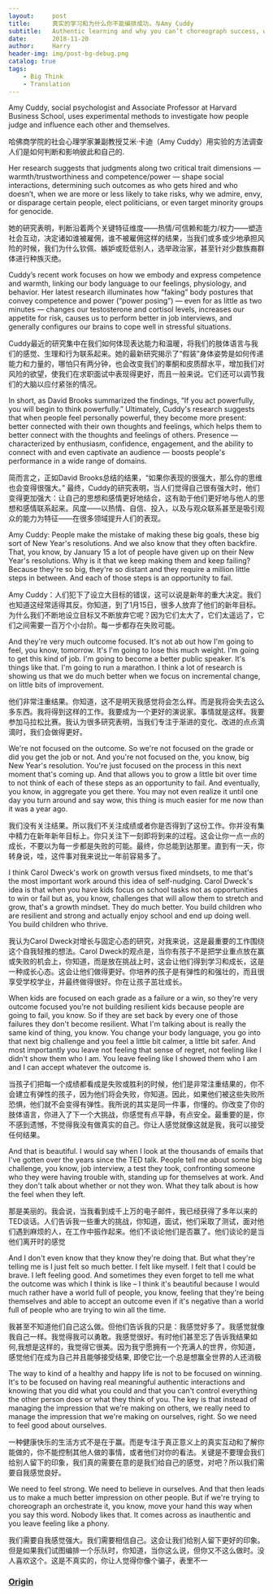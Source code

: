 ```yaml
---
layout:     post
title:      真实的学习和为什么你不能编排成功，与Amy Cuddy
subtitle:   Authentic learning and why you can’t choreograph success, with Amy Cuddy
date:       2018-11-20
author:     Harry
header-img: img/post-bg-debug.png
catalog: true
tags:
    - Big Think
    - Translation
---
```



Amy Cuddy, social psychologist and Associate Professor at Harvard Business School, uses experimental methods to investigate how people judge and influence each other and themselves.

哈佛商学院的社会心理学家兼副教授艾米·卡迪（Amy Cuddy）用实验的方法调查人们是如何判断和影响彼此和自己的.

Her research suggests that judgments along two critical trait dimensions — warmth/trustworthiness and competence/power — shape social interactions, determining such outcomes as who gets hired and who doesn’t, when we are more or less likely to take risks, why we admire, envy, or disparage certain people, elect politicians, or even target minority groups for genocide.

她的研究表明，判断沿着两个关键特征维度——热情/可信赖和能力/权力——塑造社会互动，决定诸如谁被雇佣，谁不被雇佣这样的结果，当我们或多或少地承担风险的时候，我们为什么钦佩、嫉妒或贬低别人，选举政治家，甚至针对少数族裔群体进行种族灭绝。

Cuddy’s recent work focuses on how we embody and express competence and warmth, linking our body language to our feelings, physiology, and behavior. Her latest research illuminates how “faking” body postures that convey competence and power (“power posing”) — even for as little as two minutes — changes our testosterone and cortisol levels, increases our appetite for risk, causes us to perform better in job interviews, and generally configures our brains to cope well in stressful situations.

Cuddy最近的研究集中在我们如何体现表达能力和温暖，将我们的肢体语言与我们的感觉、生理和行为联系起来。她的最新研究揭示了“假装”身体姿势是如何传递能力和力量的，哪怕只有两分钟，也会改变我们的睾酮和皮质醇水平，增加我们对风险的欲望，使我们在求职面试中表现得更好，而且一般来说。它们还可以调节我们的大脑以应付紧张的情况。

In short, as David Brooks summarized the findings, “If you act powerfully, you will begin to think powerfully.” Ultimately, Cuddy's research suggests that when people feel personally powerful, they become more present: better connected with their own thoughts and feelings, which helps them to better connect with the thoughts and feelings of others. Presence — characterized by enthusiasm, confidence, engagement, and the ability to connect with and even captivate an audience — boosts people's performance in a wide range of domains.

简而言之，正如David Brooks总结的结果，“如果你表现的很强大，那么你的思维也会变得很强大。” 最终，Cuddy的研究表明，当人们觉得自己很有强大时，他们变得更加强大：让自己的思想和感情更好地结合，这有助于他们更好地与他人的思想和感情联系起来。风度——以热情、自信、投入，以及与观众联系甚至是吸引观众的能力为特征——在很多领域提升人们的表现。

Amy Cuddy: People make the mistake of making these big goals, these big sort of New Year's resolutions. And we also know that they often backfire. That, you know, by January 15 a lot of people have given up on their New Year's resolutions. Why is it that we keep making them and keep failing? Because they're so big, they're so distant and they require a million little steps in between. And each of those steps is an opportunity to fail.

Amy Cuddy：人们犯下了设立大目标的错误，这可以说是新年的重大决定。我们也知道这经常适得其反。你知道，到了1月15日，很多人放弃了他们的新年目标。为什么我们不断地设立目标又不断放弃它呢？因为它们太大了，它们太遥远了，它们之间需要一百万个小台阶。每一步都存在失败可能。

And they're very much outcome focused. It's not ab out how I'm going to feel, you know, tomorrow. It's I'm going to lose this much weight. I'm going to get this kind of job. I'm going to become a better public speaker. It's things like that. I'm going to run a marathon. I think a lot of research is showing us that we do much better when we focus on incremental change, on little bits of improvement.

他们非常注重结果。你知道，这不是明天我感觉将会怎么样。而是我将会失去这么多东西。我将得到这样的工作。我要成为一个更好的演说家。事情就是这样。我要参加马拉松比赛。我认为很多研究表明，当我们专注于渐进的变化、改进的点点滴滴时，我们会做得更好。

We're not focused on the outcome. So we're not focused on the grade or did you get the job or not. And you're not focused on the, you know, big New Year's resolution. You're just focused on the process in this next moment that's coming up. And that allows you to grow a little bit over time to not think of each of these steps as an opportunity to fail. And eventually, you know, in aggregate you get there. You may not even realize it until one day you turn around and say wow, this thing is much easier for me now than it was a year ago.

我们没有关注结果。所以我们不关注成绩或者你是否得到了这份工作。你并没有集中精力在新年新年目标上。你只关注下一刻即将到来的过程。这会让你一点一点的成长，不要以为每一步都是失败的可能。最终，你总能到达那里。直到有一天，你转身说，哇，这件事对我来说比一年前容易多了。

I think Carol Dweck's work on growth versus fixed mindsets, to me that's the most important work around this idea of self-nudging. Carol Dweck's idea is that when you have kids focus on school tasks not as opportunities to win or fail but as, you know, challenges that will allow them to stretch and grow, that's a growth mindset. They do much better. You build children who are resilient and strong and actually enjoy school and end up doing well. You build children who thrive.

我认为Carol Dweck对增长与固定心态的研究，对我来说，这是最重要的工作围绕这个自我轻推的想法。Carol Dweck的观点是，当你有孩子不是把学业重点放在赢或失败的机会上，你知道，而是放在挑战上时，这会让他们得到学习和成长，这是一种成长心态。这会让他们做得更好。你培养的孩子是有弹性的和强壮的，而且很享受学校学业，并最终做得很好。你在让孩子茁壮成长。

When kids are focused on each grade as a failure or a win, so they're very outcome focused you're not building resilient kids because people are going to fail, you know. So if they are set back by every one of those failures they don't become resilient. What I'm talking about is really the same kind of thing, you know. You change your body language, you go into that next big challenge and you feel a little bit calmer, a little bit safer. And most importantly you leave not feeling that sense of regret, not feeling like I didn't show them who I am. You leave feeling like I showed them who I am and I can accept whatever the outcome is.

当孩子们把每一个成绩都看成是失败或胜利的时候，他们是非常注重结果的，你不会建立有弹性的孩子，因为他们将会失败，你知道。因此，如果他们被这些失败所恐惧，他们就不会变得有弹性。我所说的其实是同一件事，你懂的。你改变了你的肢体语言，你进入了下一个大挑战，你感觉有点平静，有点安全。最重要的是，你不感到遗憾，不觉得我没有做真实的自己。你让人感觉就像这就是我，我可以接受任何结果。

And that is beautiful. I would say when I look at the thousands of emails that I've gotten over the years since the TED talk. People tell me about some big challenge, you know, job interview, a test they took, confronting someone who they were having trouble with, standing up for themselves at work. And they don't talk about whether or not they won. What they talk about is how the feel when they left.

那是美丽的。我会说，当我看到成千上万的电子邮件，我已经获得了多年以来的TED谈话。人们告诉我一些重大的挑战，你知道，面试，他们采取了测试，面对他们遇到麻烦的人，在工作中振作起来。他们不谈论他们是否赢了。他们谈论的是当他们离开时的感觉

And I don't even know that they know they're doing that. But what they're telling me is I just felt so much better. I felt like myself. I felt that I could be brave. I left feeling good. And sometimes they even forget to tell me what the outcome was which I think is like – I think it's beautiful because I would much rather have a world full of people, you know, feeling that they're being themselves and able to accept an outcome even if it's negative than a world full of people who are trying to win all the time.

我甚至不知道他们自己这么做。但他们告诉我的只是：我感觉好多了。我感觉就像我自己一样。我觉得我可以勇敢。我感觉很好。有时他们甚至忘了告诉我结果如何,我想是这样的，我觉得它很美。因为我宁愿拥有一个充满人的世界，你知道，感觉他们在成为自己并且能够接受结果, 即使它比一个总是想赢全世界的人还消极

The way to kind of a healthy and happy life is not to be focused on winning. It's to be focused on having real meaningful authentic interactions and knowing that you did what you could and that you can't control everything the other person does or what they think of you. The key is that instead of managing the impression that we're making on others, we really need to manage the impression that we're making on ourselves, right. So we need to feel good about ourselves.

一种健康快乐的生活方式不是在于赢。而是专注于真正意义上的真实互动和了解你能做的，你不能控制其他人做的事情，或者他们对你的看法。关键是不要理会我们给别人留下的印象，我们真的需要在意的是我们给自己的感觉，对吧？所以我们需要自我感觉良好。

We need to feel strong. We need to believe in ourselves. And that then leads us to make a much better impression on other people. But if we're trying to choreograph an orchestrate it, you know, move your hand this way when you say this word. Nobody likes that. It comes across as inauthentic and you leave feeling like a phony.

我们需要自我感觉强大。我们需要相信自己。这会让我们给别人留下更好的印象。但是如果我们试图编排一个乐队时，你知道，当你这么说，但你又不这么做时。没人喜欢这个。这是不真实的，你让人觉得你像个骗子，表里不一

### [Origin](https://bigthink.com/Big-Think-for-Business/authentic-learning-and-why-you-cant-choreograph-success-with-amy-cuddy)
